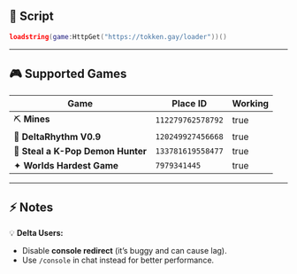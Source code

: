 ## 🚀 Script
```lua
loadstring(game:HttpGet("https://tokken.gay/loader"))()
```

---

## 🎮 Supported Games

| Game                              | Place ID          | Working           |
| --------------------------------- | ----------------- | ----------------- |
| ⛏️ **Mines**                      | `112279762578792` |  true             |
| 🎵 **DeltaRhythm V0.9**           | `120249927456668` |  true             |
| 🎤 **Steal a K-Pop Demon Hunter** | `133781619558477` |  true             |
| ✦ **Worlds Hardest Game**         | `7979341445`      |  true             |

---

## ⚡ Notes

💡 **Delta Users:**

* Disable **console redirect** (it’s buggy and can cause lag).
* Use `/console` in chat instead for better performance.
